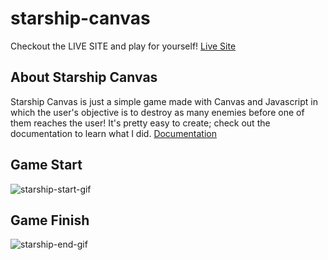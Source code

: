 # starship-canvas
Checkout the LIVE SITE and play for yourself!
[Live Site](https://graysonbloskas.github.io/starship-canvas/)

## About Starship Canvas
Starship Canvas is just a simple game made with Canvas and Javascript in which the user's objective is to destroy as many enemies before one of them reaches the user!
It's pretty easy to create; check out the documentation to learn what I did. 
[Documentation](https://github.com/graysonbloskas/starship-canvas.git)


## Game Start
![starship-start-gif](https://user-images.githubusercontent.com/79467387/131921011-4d78fbf5-b18c-49f1-935b-988fe3c14ad2.gif)


## Game Finish
![starship-end-gif](https://user-images.githubusercontent.com/79467387/131921186-9b44479a-38f7-4083-b6f8-ea234cf1e9f5.gif)
